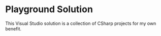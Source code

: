 # Playground Solution
This Visual Studio solution is a collection of CSharp projects for my own benefit.
